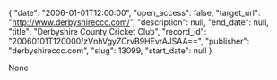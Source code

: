 {
  "date": "2006-01-01T12:00:00", 
  "open_access": false, 
  "target_url": "http://www.derbyshireccc.com/", 
  "description": null, 
  "end_date": null, 
  "title": "Derbyshire County Cricket Club", 
  "record_id": "20060101T120000/zVnhVgyZCrvB9HEvrAJSAA==", 
  "publisher": "derbyshireccc.com", 
  "slug": 13099, 
  "start_date": null
}

None